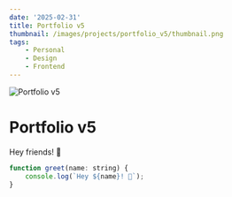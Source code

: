 ```yaml
---
date: '2025-02-31'
title: Portfolio v5
thumbnail: /images/projects/portfolio_v5/thumbnail.png
tags:
    - Personal
    - Design
    - Frontend
---
```


<img src="/images/projects/portfolio_v5.png" alt="Portfolio v5" class="w-full h-56 object-cover mb-4 rounded-lg shadow-lg" />

# Portfolio v5

Hey friends! 👋

```js
function greet(name: string) {
	console.log(`Hey ${name}! 👋`);
}
```
